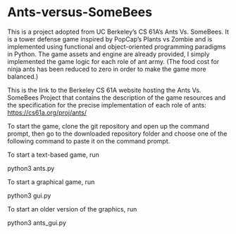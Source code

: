 # Ants-versus-SomeBees

This is a project adopted from UC Berkeley’s CS 61A’s Ants Vs. SomeBees. It is a tower defense game inspired by PopCap’s Plants vs Zombie and is implemented using functional and object-oriented programming paradigms in Python. The game assets and engine are already provided, I simply implemented the game logic for each role of ant army. 
(The food cost for ninja ants has been reduced to zero in order to make the game more balanced.)

This is the link to the Berkeley CS 61A website hosting the Ants Vs. SomeBees Project that contains the description of the game resources and the specification for the precise implementation of each role of ants:
https://cs61a.org/proj/ants/

To start the game, clone the git repository and open up the command prompt, then go to the downloaded repository folder and choose one of the following command to paste it on the command prompt.

To start a text-based game, run

python3 ants.py

To start a graphical game, run

python3 gui.py

To start an older version of the graphics, run

python3 ants_gui.py
